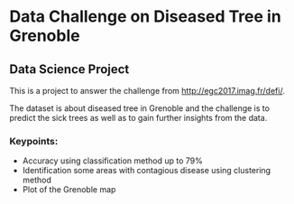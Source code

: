 # Data Challenge on Diseased Tree in Grenoble
## Data Science Project

This is a project to answer the challenge from http://egc2017.imag.fr/defi/.

The dataset is about diseased tree in Grenoble and the challenge is to predict the sick trees as well as to gain further insights from the data.

### Keypoints:
* Accuracy using classification method up to 79%
* Identification some areas with contagious disease using clustering method
* Plot of the Grenoble map

